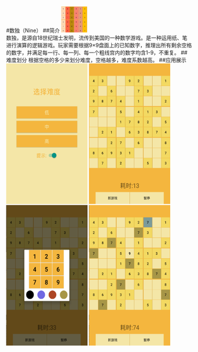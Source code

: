 #数独（Nine）
##简介
<img src = "https://github.com/kukajenny/Ninedemo/blob/master/SceenShots/icon.jpg" width=70 height=70><br>
数独，是源自18世纪瑞士发明，流传到美国的一种数学游戏。是一种运用纸、笔进行演算的逻辑游戏。玩家需要根据9×9盘面上的已知数字，推理出所有剩余空格的数字，并满足每一行、每一列、每一个粗线宫内的数字均含1-9，不重复。
##难度划分
根据空格的多少来划分难度，空格越多，难度系数越高。
##应用展示
<img src="https://github.com/kukajenny/Ninedemo/blob/master/SceenShots/nine_select.png" width="220" height="380"/> 
<img src="https://github.com/kukajenny/Ninedemo/blob/master/SceenShots/nine_game.png" width="220" height="380"/> 
<img src="https://github.com/kukajenny/Ninedemo/blob/master/SceenShots/nine_game_num.png" width="220" height="380"/> 
<img src="https://github.com/kukajenny/Ninedemo/blob/master/SceenShots/nine_hint.png" width="220" height="380"/> 

